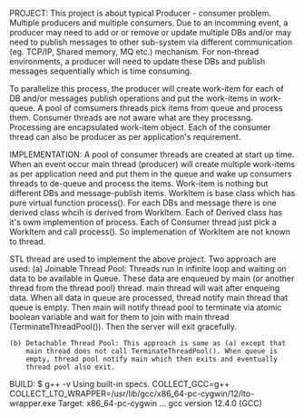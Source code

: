 PROJECT:
  This project is about typical Producer - consumer problem. Multiple producers
  and multiple consumers. Due to an incomming event, a producer may need to add or
  or remove or update multiple DBs and/or may need to publish messages to other
  sub-system via different communication (eg. TCP/IP, Shared memory, MQ etc.)
  mechanism. For non-thread environments, a producer will need to update these
  DBs and publish messages sequentially which is time consuming.

  To parallelize this process, the producer will create work-item for each of
  DB and/or messages publish operations and put the work-items in work-queue.
  A pool of comsumers threads pick items from queue and process them. Consumer
  threads are not aware what are they processng. Processing are encapsulated
  work-item object. Each of the consumer thread can also be producer as per
  application's requirement.

IMPLEMENTATION:
   A pool of consumer threads are created at start up time. When an event occur
   main thread (producer) will create multiple work-items as per application
   need and put them in the queue and wake up consumers threads to de-queue
   and process the items.
   Work-item is nothing but different DBs and message-publish items.
   WorkItem is base class which has pure virtual function process().
   For each DBs and message there is one derived class whcih is derived from
   WorkItem. Each of Derived class has it's owm implemention of process.
   Each of Consumer thread just pick a WorkItem and call process(). So
   implemenation of WorkItem are not known to thread.

   STL thread are used to implement the above project. Two approach are
   used:
   (a) Joinable Thread Pool: Threads run in infinite loop and waiting on
       data to be available in Queue. These data are enqueued by main (or another thread from
       the thread pool) thread. main thread will wait after enqueing data. When all data
       in queue are processed, thread notify main thread that queue is empty. Then
       main will notify thread pool to terminate via atomic boolean
       variable and wait for them to join with main thread (TerminateThreadPool()). Then
       the server will exit gracefully.

    (b) Detachable Thread Pool: This approach is same as (a) except that
        main thread does not call TerminateThreadPool(). When queue is
        empty, thread pool notify main which then exits and eventually
        thread pool also exit.


BUILD:
$ g++ -v
Using built-in specs.
COLLECT_GCC=g++
COLLECT_LTO_WRAPPER=/usr/lib/gcc/x86_64-pc-cygwin/12/lto-wrapper.exe
Target: x86_64-pc-cygwin
...
gcc version 12.4.0 (GCC)
